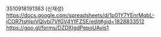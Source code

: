 3510918191363 (신재성)
https://docs.google.com/spreadsheets/d/1p01Y7YEnrMqbL-jCOR7tshlpiVQIvbi7VfGV4YfFZSE/edit#gid=1828833512
https://goo.gl/forms/DZDXIgdPepoUAvis1